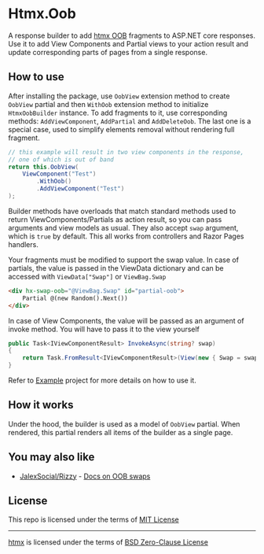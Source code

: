 # Htmx.Oob

A response builder to add [htmx OOB](https://htmx.org/attributes/hx-swap-oob/) fragments to ASP.NET core responses.
Use it to add View Components and Partial views to your action result and
update corresponding parts of pages from a single response.

## How to use

After installing the package, use `OobView` extension method to create `OobView` partial and then
`WithOob` extension method to initialize `HtmxOobBuilder` instance.
To add fragments to it, use corresponding methods: `AddViewComponent`, `AddPartial` and `AddDeleteOob`.
The last one is a special case, used to simplify elements removal without rendering full fragment.

```csharp
// this example will result in two view components in the response, 
// one of which is out of band
return this.OobView(
    ViewComponent("Test")
        .WithOob()
        .AddViewComponent("Test")
);
```

Builder methods have overloads that match standard methods used to return ViewComponents/Partials
as action result, so you can pass arguments and view models as usual. They also accept `swap` argument,
which is `true` by default. This all works from controllers and Razor Pages handlers.

Your fragments must be modified to support the swap value. In case of partials, the value
is passed in the ViewData dictionary and can be accessed with `ViewData["Swap"]` or `ViewBag.Swap`

```html
<div hx-swap-oob="@ViewBag.Swap" id="partial-oob">
    Partial @(new Random().Next())
</div>
```

In case of View Components, the value will be passed as an argument of invoke method. You will have
to pass it to the view yourself

```csharp
public Task<IViewComponentResult> InvokeAsync(string? swap)
{
    return Task.FromResult<IViewComponentResult>(View(new { Swap = swap }));
}
```

Refer to [Example](Htmx.Oob.Example) project for more details on how to use it.

## How it works

Under the hood, the builder is used as a model of `OobView` partial. When rendered,
this partial renders all items of the builder as a single page.

## You may also like

- [JalexSocial/Rizzy](https://github.com/JalexSocial/Rizzy) - [Docs on OOB swaps](https://jalexsocial.github.io/rizzy.docs/docs/htmx/out-of-band-swapping/)

## License

This repo is licensed under the terms of [MIT License](LICENSE)

-----

[htmx](https://github.com/bigskysoftware/htmx) is licensed under the terms of [BSD Zero-Clause License](https://github.com/bigskysoftware/htmx/blob/master/LICENSE)
